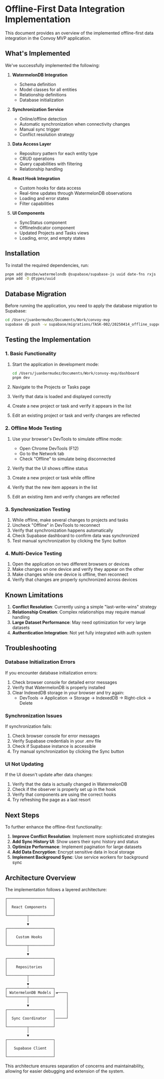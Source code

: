 # Offline-First Data Integration Implementation

This document provides an overview of the implemented offline-first data integration in the Convoy MVP application.

## What's Implemented

We've successfully implemented the following:

1. **WatermelonDB Integration**
   - Schema definition
   - Model classes for all entities
   - Relationship definitions
   - Database initialization

2. **Synchronization Service**
   - Online/offline detection
   - Automatic synchronization when connectivity changes
   - Manual sync trigger
   - Conflict resolution strategy

3. **Data Access Layer**
   - Repository pattern for each entity type
   - CRUD operations
   - Query capabilities with filtering
   - Relationship handling

4. **React Hook Integration**
   - Custom hooks for data access
   - Real-time updates through WatermelonDB observations
   - Loading and error states
   - Filter capabilities

5. **UI Components**
   - SyncStatus component
   - OfflineIndicator component
   - Updated Projects and Tasks views
   - Loading, error, and empty states

## Installation

To install the required dependencies, run:

```bash
pnpm add @nozbe/watermelondb @supabase/supabase-js uuid date-fns rxjs
pnpm add -D @types/uuid
```

## Database Migration

Before running the application, you need to apply the database migration to Supabase:

```bash
cd /Users/juanbermudez/Documents/Work/convoy-mvp
supabase db push -w supabase/migrations/TASK-002/20250414_offline_support.sql
```

## Testing the Implementation

### 1. Basic Functionality

1. Start the application in development mode:
   ```bash
   cd /Users/juanbermudez/Documents/Work/convoy-mvp/dashboard
   pnpm dev
   ```

2. Navigate to the Projects or Tasks page
3. Verify that data is loaded and displayed correctly
4. Create a new project or task and verify it appears in the list
5. Edit an existing project or task and verify changes are reflected

### 2. Offline Mode Testing

1. Use your browser's DevTools to simulate offline mode:
   - Open Chrome DevTools (F12)
   - Go to the Network tab
   - Check "Offline" to simulate being disconnected

2. Verify that the UI shows offline status
3. Create a new project or task while offline
4. Verify that the new item appears in the list
5. Edit an existing item and verify changes are reflected

### 3. Synchronization Testing

1. While offline, make several changes to projects and tasks
2. Uncheck "Offline" in DevTools to reconnect
3. Verify that synchronization happens automatically
4. Check Supabase dashboard to confirm data was synchronized
5. Test manual synchronization by clicking the Sync button

### 4. Multi-Device Testing

1. Open the application on two different browsers or devices
2. Make changes on one device and verify they appear on the other
3. Make changes while one device is offline, then reconnect
4. Verify that changes are properly synchronized across devices

## Known Limitations

1. **Conflict Resolution**: Currently using a simple "last-write-wins" strategy
2. **Relationship Creation**: Complex relationships may require manual handling
3. **Large Dataset Performance**: May need optimization for very large datasets
4. **Authentication Integration**: Not yet fully integrated with auth system

## Troubleshooting

### Database Initialization Errors

If you encounter database initialization errors:

1. Check browser console for detailed error messages
2. Verify that WatermelonDB is properly installed
3. Clear IndexedDB storage in your browser and try again:
   - DevTools → Application → Storage → IndexedDB → Right-click → Delete

### Synchronization Issues

If synchronization fails:

1. Check browser console for error messages
2. Verify Supabase credentials in your .env file
3. Check if Supabase instance is accessible
4. Try manual synchronization by clicking the Sync button

### UI Not Updating

If the UI doesn't update after data changes:

1. Verify that the data is actually changed in WatermelonDB
2. Check if the observer is properly set up in the hook
3. Verify that components are using the correct hooks
4. Try refreshing the page as a last resort

## Next Steps

To further enhance the offline-first functionality:

1. **Improve Conflict Resolution**: Implement more sophisticated strategies
2. **Add Sync History UI**: Show users their sync history and status
3. **Optimize Performance**: Implement pagination for large datasets
4. **Add Data Encryption**: Encrypt sensitive data in local storage
5. **Implement Background Sync**: Use service workers for background sync

## Architecture Overview

The implementation follows a layered architecture:

```
┌─────────────────────┐
│                     │
│  React Components   │
│                     │
└─────────┬───────────┘
          │
          ▼
┌─────────────────────┐
│                     │
│    Custom Hooks     │
│                     │
└─────────┬───────────┘
          │
          ▼
┌─────────────────────┐
│                     │
│    Repositories     │
│                     │
└─────────┬───────────┘
          │
          ▼
┌─────────┴───────────┐
│ WatermelonDB Models │◄────┐
└─────────┬───────────┘     │
          │                 │
          ▼                 │
┌─────────────────────┐     │
│                     │     │
│  Sync Coordinator   │─────┘
│                     │
└─────────┬───────────┘
          │
          ▼
┌─────────────────────┐
│                     │
│   Supabase Client   │
│                     │
└─────────────────────┘
```

This architecture ensures separation of concerns and maintainability, allowing for easier debugging and extension of the system.
